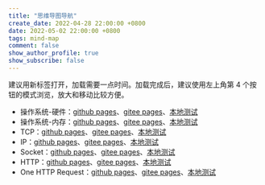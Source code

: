```yaml
---
title: "思维导图导航"
create_date: 2022-04-28 22:00:00 +0800
date: 2022-05-02 22:00:00 +0800
tags: mind-map
comment: false
show_author_profile: true
show_subscribe: false
---
```


建议用新标签打开，加载需要一点时间。加载完成后，建议使用左上角第 4 个按钮的模式浏览，放大和移动比较方便。

- 操作系统-硬件：[github pages](https://kelipute.github.io/hardware)、[gitee pages]()、[本地测试](http://127.0.0.1:4000/hardware)
- 操作系统-内存：[github pages](https://kelipute.github.io/memory)、[gitee pages]()、[本地测试](http://127.0.0.1:4000/memory)
- TCP：[github pages](https://kelipute.github.io/tcp)、[gitee pages]()、[本地测试](http://127.0.0.1:4000/tcp)
- IP：[github pages](https://kelipute.github.io/ip)、[gitee pages]()、[本地测试](http://127.0.0.1:4000/ip)
- Socket：[github pages](https://kelipute.github.io/socket)、[gitee pages]()、[本地测试](http://127.0.0.1:4000/socket)
- HTTP：[github pages](https://kelipute.github.io/http)、[gitee pages]()、[本地测试](http://127.0.0.1:4000/http)
- One HTTP Request：[github pages](https://kelipute.github.io/one_http_request)、[gitee pages]()、[本地测试](http://127.0.0.1:4000/one_http_request)
